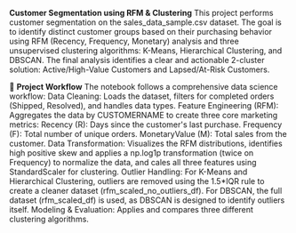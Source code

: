 **Customer Segmentation using RFM & Clustering**
This project performs customer segmentation on the sales_data_sample.csv dataset. The goal is to identify distinct customer groups based on their purchasing behavior using RFM (Recency, Frequency, Monetary) analysis and three unsupervised clustering algorithms: K-Means, Hierarchical Clustering, and DBSCAN.
The final analysis identifies a clear and actionable 2-cluster solution: Active/High-Value Customers and Lapsed/At-Risk Customers.

🚀 **Project Workflow**
The notebook follows a comprehensive data science workflow:
Data Cleaning: Loads the dataset, filters for completed orders (Shipped, Resolved), and handles data types.
Feature Engineering (RFM): Aggregates the data by CUSTOMERNAME to create three core marketing metrics:
Recency (R): Days since the customer's last purchase.
Frequency (F): Total number of unique orders.
MonetaryValue (M): Total sales from the customer.
Data Transformation: Visualizes the RFM distributions, identifies high positive skew and applies a np.log1p transformation (twice on Frequency) to normalize the data, and cales all three features using StandardScaler for clustering.
Outlier Handling: For K-Means and Hierarchical Clustering, outliers are removed using the 1.5*IQR rule to create a cleaner dataset (rfm_scaled_no_outliers_df). For DBSCAN, the full dataset (rfm_scaled_df) is used, as DBSCAN is designed to identify outliers itself.
Modeling & Evaluation: Applies and compares three different clustering algorithms.
